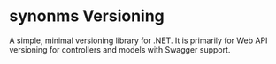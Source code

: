 # synonms Versioning #

A simple, minimal versioning library for .NET.  It is primarily for Web API versioning for controllers and models with Swagger support.

